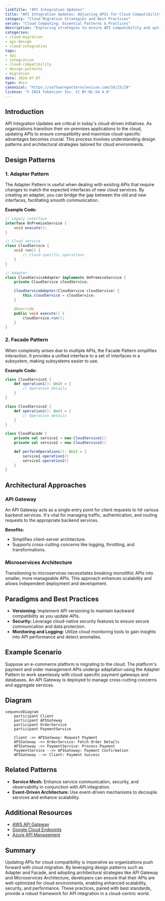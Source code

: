 ```yaml
---
linkTitle: "API Integration Updates"
title: "API Integration Updates: Adjusting APIs for Cloud Compatibility"
category: "Cloud Migration Strategies and Best Practices"
series: "Cloud Computing: Essential Patterns & Practices"
description: "Exploring strategies to ensure API compatibility and optimization during cloud migration, focusing on design patterns and best practices for adjusting APIs to leverage cloud benefits."
categories:
- cloud-migration
- api-design
- cloud-integration
tags:
- api
- integration
- cloud-compatibility
- design-patterns
- migration
date: 2024-07-07
type: docs
canonical: "https://softwarepatternslexicon.com/18/23/29"
license: "© 2024 Tokenizer Inc. CC BY-NC-SA 4.0"
---
```


## Introduction

API Integration Updates are critical in today's cloud-driven initiatives. As organizations transition their on-premises applications to the cloud, updating APIs to ensure compatibility and maximize cloud-specific advantages becomes crucial. This process involves understanding design patterns and architectural strategies tailored for cloud environments.

## Design Patterns

### 1. Adapter Pattern

The Adapter Pattern is useful when dealing with existing APIs that require changes to match the expected interfaces of new cloud services. By creating an adapter, you can bridge the gap between the old and new interfaces, facilitating smooth communication.

**Example Code:**

```java
// Legacy interface
interface OnPremiseService {
    void execute();
}

// Cloud service
class CloudService {
    void run() {
        // Cloud-specific operations
    }
}

// Adapter
class CloudServiceAdapter implements OnPremiseService {
    private CloudService cloudService;

    CloudServiceAdapter(CloudService cloudService) {
        this.cloudService = cloudService;
    }

    @Override
    public void execute() {
        cloudService.run();
    }
}
```

### 2. Facade Pattern

When complexity arises due to multiple APIs, the Facade Pattern simplifies interaction. It provides a unified interface to a set of interfaces in a subsystem, making subsystems easier to use.

**Example Code:**

```scala
class CloudService1 {
    def operation1(): Unit = {
        // Operation details
    }
}

class CloudService2 {
    def operation2(): Unit = {
        // Operation details
    }
}

class CloudFacade {
    private val service1 = new CloudService1()
    private val service2 = new CloudService2()

    def performOperations(): Unit = {
        service1.operation1()
        service2.operation2()
    }
}
```

## Architectural Approaches

### API Gateway

An API Gateway acts as a single entry point for client requests to hit various backend services. It's vital for managing traffic, authentication, and routing requests to the appropriate backend services.

**Benefits:**
- Simplifies client-server architecture.
- Supports cross-cutting concerns like logging, throttling, and transformations.

### Microservices Architecture

Transitioning to microservices necessitates breaking monolithic APIs into smaller, more manageable APIs. This approach enhances scalability and allows independent deployment and development.

## Paradigms and Best Practices

- **Versioning:** Implement API versioning to maintain backward compatibility as you update APIs.
- **Security:** Leverage cloud-native security features to ensure secure communication and data protection.
- **Monitoring and Logging:** Utilize cloud monitoring tools to gain insights into API performance and detect anomalies.

## Example Scenario

Suppose an e-commerce platform is migrating to the cloud. The platform's payment and order management APIs undergo adaptation using the Adapter Pattern to work seamlessly with cloud-specific payment gateways and databases. An API Gateway is deployed to manage cross-cutting concerns and aggregate services.

## Diagram

```mermaid
sequenceDiagram
    participant Client
    participant APIGateway
    participant OrderService
    participant PaymentService

    Client ->> APIGateway: Request Payment
    APIGateway ->> OrderService: Fetch Order Details
    APIGateway ->> PaymentService: Process Payment
    PaymentService -->> APIGateway: Payment Confirmation
    APIGateway -->> Client: Payment Success
```

## Related Patterns

- **Service Mesh:** Enhance service communication, security, and observability in conjunction with API integration.
- **Event-Driven Architecture:** Use event-driven mechanisms to decouple services and enhance scalability.

## Additional Resources

- [AWS API Gateway](https://aws.amazon.com/api-gateway/)
- [Google Cloud Endpoints](https://cloud.google.com/endpoints)
- [Azure API Management](https://azure.microsoft.com/en-us/services/api-management/)

## Summary

Updating APIs for cloud compatibility is imperative as organizations push forward with cloud migration. By leveraging design patterns such as Adapter and Facade, and adopting architectural strategies like API Gateway and Microservices Architecture, developers can ensure that their APIs are well-optimized for cloud environments, enabling enhanced scalability, security, and performance. These practices, paired with best standards, provide a robust framework for API integration in a cloud-centric world.
